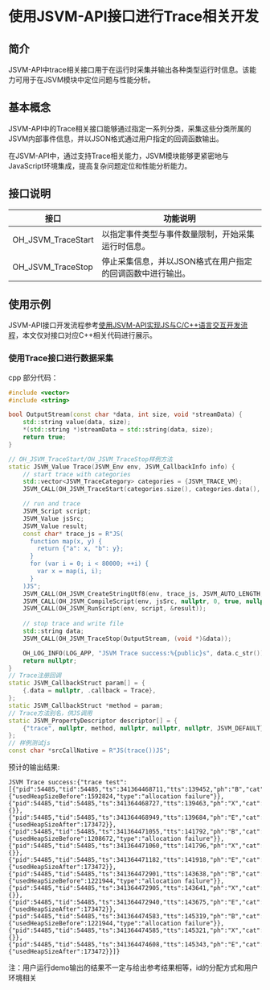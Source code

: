 # 使用JSVM-API接口进行Trace相关开发
<!--Kit: NDK Development-->
<!--Subsystem: arkcompiler-->
<!--Owner: @yuanxiaogou; @string_sz-->
<!--SE: @knightaoko-->
<!--TSE: @test_lzz-->

## 简介

JSVM-API中trace相关接口用于在运行时采集并输出各种类型运行时信息。该能力可用于在JSVM模块中定位问题与性能分析。

## 基本概念

JSVM-API中的Trace相关接口能够通过指定一系列分类，采集这些分类所属的JSVM内部事件信息，并以JSON格式通过用户指定的回调函数输出。

在JSVM-API中，通过支持Trace相关能力，JSVM模块能够更紧密地与JavaScript环境集成，提高复杂问题定位和性能分析能力。

## 接口说明

| 接口                       | 功能说明                       |
|----------------------------|--------------------------------|
| OH_JSVM_TraceStart           | 以指定事件类型与事件数量限制，开始采集运行时信息。  |
| OH_JSVM_TraceStop        | 停止采集信息，并以JSON格式在用户指定的回调函数中进行输出。  |

## 使用示例

JSVM-API接口开发流程参考[使用JSVM-API实现JS与C/C++语言交互开发流程](use-jsvm-process.md)，本文仅对接口对应C++相关代码进行展示。

### 使用Trace接口进行数据采集

cpp 部分代码：

```cpp
#include <vector>
#include <string>

bool OutputStream(const char *data, int size, void *streamData) {
    std::string value(data, size);
    *(std::string *)streamData = std::string(data, size);
    return true;
}

// OH_JSVM_TraceStart/OH_JSVM_TraceStop样例方法
static JSVM_Value Trace(JSVM_Env env, JSVM_CallbackInfo info) {
    // start trace with categories
    std::vector<JSVM_TraceCategory> categories = {JSVM_TRACE_VM};
    JSVM_CALL(OH_JSVM_TraceStart(categories.size(), categories.data(), "trace test", 0));

    // run and trace
    JSVM_Script script;
    JSVM_Value jsSrc;
    JSVM_Value result;
    const char* trace_js = R"JS(
      function map(x, y) {
        return {"a": x, "b": y};
      }
      for (var i = 0; i < 80000; ++i) {
        var x = map(i, i);
      }
    )JS";
    JSVM_CALL(OH_JSVM_CreateStringUtf8(env, trace_js, JSVM_AUTO_LENGTH, &jsSrc));
    JSVM_CALL(OH_JSVM_CompileScript(env, jsSrc, nullptr, 0, true, nullptr, &script));
    JSVM_CALL(OH_JSVM_RunScript(env, script, &result));
    
    // stop trace and write file
    std::string data;
    JSVM_CALL(OH_JSVM_TraceStop(OutputStream, (void *)&data));

    OH_LOG_INFO(LOG_APP, "JSVM Trace success:%{public}s", data.c_str());
    return nullptr;
}
// Trace注册回调
static JSVM_CallbackStruct param[] = {
    {.data = nullptr, .callback = Trace},
};
static JSVM_CallbackStruct *method = param;
// Trace方法别名，供JS调用
static JSVM_PropertyDescriptor descriptor[] = {
    {"trace", nullptr, method, nullptr, nullptr, nullptr, JSVM_DEFAULT},
};
// 样例测试js
const char *srcCallNative = R"JS(trace())JS";
```
预计的输出结果:
```
JSVM Trace success:{"trace test":[{"pid":54485,"tid":54485,"ts":341364468711,"tts":139452,"ph":"B","cat":"devtools.timeline,v8","name":"MinorGC","dur":0,"tdur":0,"args":{"usedHeapSizeBefore":1592824,"type":"allocation failure"}},{"pid":54485,"tid":54485,"ts":341364468727,"tts":139463,"ph":"X","cat":"v8","name":"V8.GCScavenger","dur":203,"tdur":203,"args":{}},{"pid":54485,"tid":54485,"ts":341364468949,"tts":139684,"ph":"E","cat":"devtools.timeline,v8","name":"MinorGC","dur":0,"tdur":0,"args":{"usedHeapSizeAfter":173472}},{"pid":54485,"tid":54485,"ts":341364471055,"tts":141792,"ph":"B","cat":"devtools.timeline,v8","name":"MinorGC","dur":0,"tdur":0,"args":{"usedHeapSizeBefore":1208672,"type":"allocation failure"}},{"pid":54485,"tid":54485,"ts":341364471060,"tts":141796,"ph":"X","cat":"v8","name":"V8.GCScavenger","dur":110,"tdur":110,"args":{}},{"pid":54485,"tid":54485,"ts":341364471182,"tts":141918,"ph":"E","cat":"devtools.timeline,v8","name":"MinorGC","dur":0,"tdur":0,"args":{"usedHeapSizeAfter":173472}},{"pid":54485,"tid":54485,"ts":341364472901,"tts":143638,"ph":"B","cat":"devtools.timeline,v8","name":"MinorGC","dur":0,"tdur":0,"args":{"usedHeapSizeBefore":1221944,"type":"allocation failure"}},{"pid":54485,"tid":54485,"ts":341364472905,"tts":143641,"ph":"X","cat":"v8","name":"V8.GCScavenger","dur":26,"tdur":26,"args":{}},{"pid":54485,"tid":54485,"ts":341364472940,"tts":143675,"ph":"E","cat":"devtools.timeline,v8","name":"MinorGC","dur":0,"tdur":0,"args":{"usedHeapSizeAfter":173472}},{"pid":54485,"tid":54485,"ts":341364474583,"tts":145319,"ph":"B","cat":"devtools.timeline,v8","name":"MinorGC","dur":0,"tdur":0,"args":{"usedHeapSizeBefore":1221944,"type":"allocation failure"}},{"pid":54485,"tid":54485,"ts":341364474585,"tts":145321,"ph":"X","cat":"v8","name":"V8.GCScavenger","dur":17,"tdur":16,"args":{}},{"pid":54485,"tid":54485,"ts":341364474608,"tts":145343,"ph":"E","cat":"devtools.timeline,v8","name":"MinorGC","dur":0,"tdur":0,"args":{"usedHeapSizeAfter":173472}}]}
```
注：用户运行demo输出的结果不一定与给出参考结果相等，id的分配方式和用户环境相关